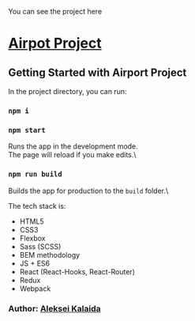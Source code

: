 You can see the project here
# [Airpot Project](https://compassionate-noether-ce7557.netlify.app/)
## Getting Started with Airport Project
In the project directory, you can run:
### `npm i`

### `npm start`
Runs the app in the development mode.\
The page will reload if you make edits.\
### `npm run build`
Builds the app for production to the `build` folder.\

The tech stack is:
* HTML5
* CSS3
* Flexbox
* Sass (SCSS)
* BEM methodology
* JS + ES6
* React (React-Hooks, React-Router)
* Redux
* Webpack

### Author: [Aleksei Kalaida](https://www.linkedin.com/in/aleksei-kalaida-28444092/)

